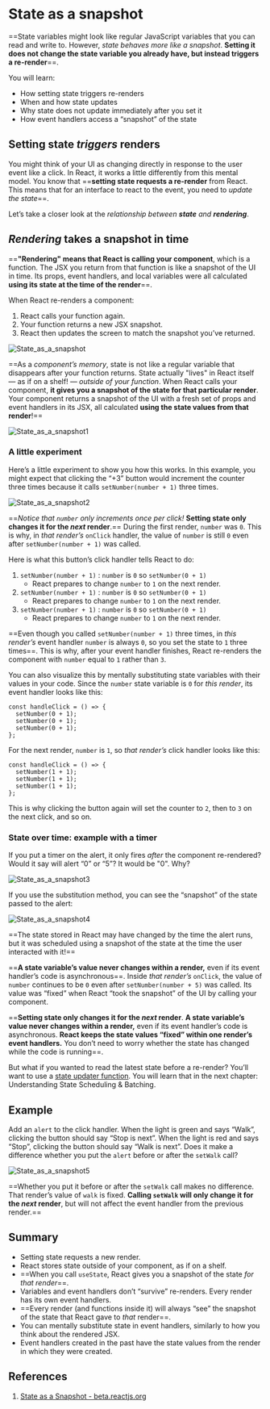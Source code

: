 # State as a snapshot

==State variables might look like regular JavaScript variables that you can read and write to. However, _state behaves more like a snapshot_. **Setting it does not change the state variable you already have, but instead triggers a re-render**==.

You will learn:

- How setting state triggers re-renders
- When and how state updates
- Why state does not update immediately after you set it
- How event handlers access a “snapshot” of the state

## Setting state _triggers_ renders 

You might think of your UI as changing directly in response to the user event like a click. In React, it works a little differently from this mental model. You know that ==**setting state requests a re-render** from React. This means that for an interface to react to the event, you need to *update the state*==.

Let’s take a closer look at the _relationship between **state** and **rendering**_.

## _Rendering_ takes a snapshot in time 

==**"Rendering" means that React is calling your component**, which is a function. The JSX you return from that function is like a snapshot of the UI in time. Its props, event handlers, and local variables were all calculated **using its state at the time of the render**==.

When React re-renders a component:

1. React calls your function again.
2. Your function returns a new JSX snapshot.
3. React then updates the screen to match the snapshot you’ve returned.

![State_as_a_snapshot](../../img/State_as_a_snapshot.jpg)

==As a _component’s memory_, state is not like a regular variable that disappears after your function returns. State actually "lives" in React itself — as if on a shelf! — _outside of your function_. When React calls your component, **it gives you a snapshot of the state for that particular render**. Your component returns a snapshot of the UI with a fresh set of props and event handlers in its JSX, all calculated **using the state values from that render**!==

![State_as_a_snapshot1](../../img/State_as_a_snapshot1.jpg)

### A little experiment

Here’s a little experiment to show you how this works. In this example, you might expect that clicking the “+3” button would increment the counter three times because it calls `setNumber(number + 1)` three times.

![State_as_a_snapshot2](../../img/State_as_a_snapshot2.jpg)

==_Notice that `number` only increments once per click!_ **Setting state only changes it for the _next_ render**.== During the first render, `number` was `0`. This is why, in *that render’s* `onClick` handler, the value of `number` is still `0` even after `setNumber(number + 1)` was called.

Here is what this button’s click handler tells React to do:

1. `setNumber(number + 1)` : `number` is `0` so `setNumber(0 + 1)`
   - React prepares to change `number` to `1` on the next render.
2. `setNumber(number + 1)` : `number` is `0` so `setNumber(0 + 1)` 
   - React prepares to change `number` to `1` on the next render.
3. `setNumber(number + 1)` : `number` is `0` so `setNumber(0 + 1)` 
   - React prepares to change `number` to `1` on the next render.

==Even though you called `setNumber(number + 1)` three times, in *this render’s* event handler `number` is always `0`, so you set the state to `1` three times==. This is why, after your event handler finishes, React re-renders the component with `number` equal to `1` rather than `3`.

You can also visualize this by mentally substituting state variables with their values in your code. Since the `number` state variable is `0` for *this render*, its event handler looks like this:

```react
const handleClick = () => {
  setNumber(0 + 1);
  setNumber(0 + 1);
  setNumber(0 + 1);
};
```

For the next render, `number` is `1`, so *that render’s* click handler looks like this:

```react
const handleClick = () => {
  setNumber(1 + 1);
  setNumber(1 + 1);
  setNumber(1 + 1);
};
```

This is why clicking the button again will set the counter to `2`, then to `3` on the next click, and so on. 

### State over time: example with a timer

If you put a timer on the alert, it only fires *after* the component re-rendered? Would it say will alert “0” or “5”? It would be "0". Why?

![State_as_a_snapshot3](../../img/State_as_a_snapshot3.jpg)

If you use the substitution method, you can see the “snapshot” of the state passed to the alert:

![State_as_a_snapshot4](../../img/State_as_a_snapshot4.jpg)

==The state stored in React may have changed by the time the alert runs, but it was scheduled using a snapshot of the state at the time the user interacted with it!==

==**A state variable’s value never changes within a render,** even if its event handler’s code is asynchronous==. Inside *that render’s* `onClick`, the value of `number` continues to be `0` even after `setNumber(number + 5)` was called. Its value was “fixed” when React “took the snapshot” of the UI by calling your component.

==**Setting state only changes it for the _next_ render**. **A state variable’s value never changes within a render,** even if its event handler’s code is asynchronous. **React keeps the state values “fixed” within one render’s event handlers.** You don’t need to worry whether the state has changed while the code is running==.

But what if you wanted to read the latest state before a re-render? You’ll want to use a [state updater function](https://react.dev/learn/queueing-a-series-of-state-updates). You will learn that in the next chapter: Understanding State Scheduling & Batching.

## Example

Add an `alert` to the click handler. When the light is green and says “Walk”, clicking the button should say “Stop is next”. When the light is red and says “Stop”, clicking the button should say “Walk is next”. Does it make a difference whether you put the `alert` before or after the `setWalk` call?

![State_as_a_snapshot5](../../img/State_as_a_snapshot5.jpg)

==Whether you put it before or after the `setWalk` call makes no difference. That render’s value of `walk` is fixed. **Calling `setWalk` will only change it for the _next_ render**, but will not affect the event handler from the previous render.==

## Summary

- Setting state requests a new render.
- React stores state outside of your component, as if on a shelf.
- ==When you call `useState`, React gives you a snapshot of the state _for that render_==.
- Variables and event handlers don’t “survive” re-renders. Every render has its own event handlers.
- ==Every render (and functions inside it) will always “see” the snapshot of the state that React gave to *that* render==.
- You can mentally substitute state in event handlers, similarly to how you think about the rendered JSX.
- Event handlers created in the past have the state values from the render in which they were created.

## References

1. [State as a Snapshot - beta.reactjs.org](https://beta.reactjs.org/learn/state-as-a-snapshot)